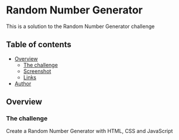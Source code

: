 # Random Number Generator

This is a solution to the Random Number Generator challenge

## Table of contents

- [Overview](#overview)
  - [The challenge](#the-challenge)
  - [Screenshot](#screenshot)
  - [Links](#links)
- [Author](#author)

## Overview

### The challenge

Create a Random Number Generator with HTML, CSS and JavaScript


